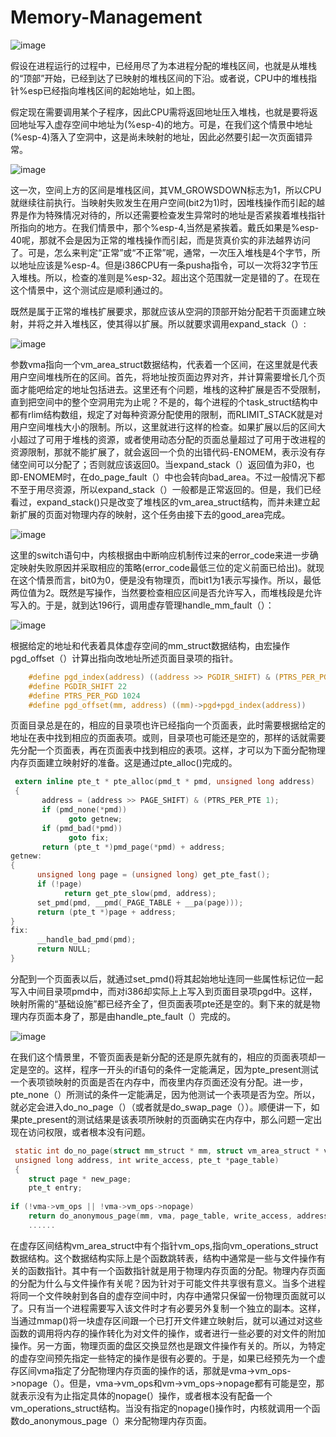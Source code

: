 # Memory-Management

![image](https://github.com/wangdongyu1989/Memory-Management/blob/master/images/%E5%86%85%E5%AD%98%E6%98%A0%E5%B0%8420170405i.jpg "空间分布")

假设在进程运行的过程中，已经用尽了为本进程分配的堆栈区间，也就是从堆栈的“顶部”开始，已经到达了已映射的堆栈区间的下沿。或者说，CPU中的堆栈指针%esp已经指向堆栈区间的起始地址，如上图。

假定现在需要调用某个子程序，因此CPU需将返回地址压入堆栈，也就是要将返回地址写入虚存空间中地址为(%esp-4)的地方。可是，在我们这个情景中地址(%esp-4)落入了空洞中，这是尚未映射的地址，因此必然要引起一次页面错异常。

![image](https://github.com/wangdongyu1989/Memory-Management/blob/master/images/%E5%86%85%E5%AD%98%E6%98%A0%E5%B0%8420170405j.jpg "空间分布")

这一次，空间上方的区间是堆栈区间，其VM_GROWSDOWN标志为1，所以CPU就继续往前执行。当映射失败发生在用户空间(bit2为1)时，因堆栈操作而引起的越界是作为特殊情况对待的，所以还需要检查发生异常时的地址是否紧挨着堆栈指针所指向的地方。在我们情景中，那个%esp-4,当然是紧挨着。戴氏如果是%esp-40呢，那就不会是因为正常的堆栈操作而引起，而是货真价实的非法越界访问了。可是，怎么来判定“正常”或“不正常”呢，通常，一次压入堆栈是4个字节，所以地址应该是%esp-4。但是i386CPU有一条pusha指令，可以一次将32字节压入堆栈。所以，检查的准则是%esp-32。超出这个范围就一定是错的了。在现在这个情景中，这个测试应是顺利通过的。

既然是属于正常的堆栈扩展要求，那就应该从空洞的顶部开始分配若干页面建立映射，并将之并入堆栈区，使其得以扩展。所以就要求调用expand_stack（）:

![image](https://github.com/wangdongyu1989/Memory-Management/blob/master/images/%E5%86%85%E5%AD%98%E6%98%A0%E5%B0%8420170405k.jpg "空间分布")

参数vma指向一个vm_area_struct数据结构，代表着一个区间，在这里就是代表用户空间堆栈所在的区间。首先，将地址按页面边界对齐，并计算需要增长几个页面才能吧给定的地址包括进去。这里还有个问题，堆栈的这种扩展是否不受限制，直到把空间中的整个空洞用完为止呢？不是的，每个进程的个task_struct结构中都有rlim结构数组，规定了对每种资源分配使用的限制，而RLIMIT_STACK就是对用户空间堆栈大小的限制。所以，这里就进行这样的检查。如果扩展以后的区间大小超过了可用于堆栈的资源，或者使用动态分配的页面总量超过了可用于改进程的资源限制，那就不能扩展了，就会返回一个负的出错代码-ENOMEM，表示没有存储空间可以分配了；否则就应该返回0。当expand_stack（）返回值为非0，也即-ENOMEM时，在do_page_fault（）中也会转向bad_area。不过一般情况下都不至于用尽资源，所以expand_stack（）一般都是正常返回的。但是，我们已经看过，expand_stack()只是改变了堆栈区的vm_area_struct结构，而并未建立起新扩展的页面对物理内存的映射，这个任务由接下去的good_area完成。

![image](https://github.com/wangdongyu1989/Memory-Management/blob/master/images/%E5%86%85%E5%AD%98%E6%98%A0%E5%B0%8420170406a.jpg "空间分布")

这里的switch语句中，内核根据由中断响应机制传过来的error_code来进一步确定映射失败原因并采取相应的策略(error_code最低三位的定义前面已给出)。就现在这个情景而言，bit0为0，便是没有物理页，而bit1为1表示写操作。所以，最低两位值为2。既然是写操作，当然要检查相应区间是否允许写入，而堆栈段是允许写入的。于是，就到达196行，调用虚存管理handle_mm_fault（）：

![image](https://github.com/wangdongyu1989/Memory-Management/blob/master/images/%E5%86%85%E5%AD%98%E6%98%A0%E5%B0%8420170406b.jpg "空间分布")

根据给定的地址和代表着具体虚存空间的mm_struct数据结构，由宏操作pgd_offset（）计算出指向改地址所述页面目录项的指针。
```c
    #define pgd_index(address) ((address >> PGDIR_SHIFT) & (PTRS_PER_PGD1))
    #define PGDIR_SHIFT 22
    #define PTRS_PER_PGD 1024
    #define pgd_offset(mm, address) ((mm)->pgd+pgd_index(address))
```

页面目录总是在的，相应的目录项也许已经指向一个页面表，此时需要根据给定的地址在表中找到相应的页面表项。或则，目录项也可能还是空的，那样的话就需要先分配一个页面表，再在页面表中找到相应的表项。这样，才可以为下面分配物理内存页面建立映射好的准备。这是通过pte_alloc()完成的。

```c
 extern inline pte_t * pte_alloc(pmd_t * pmd, unsigned long address)
 {
       address = (address >> PAGE_SHIFT) & (PTRS_PER_PTE 1);
       if (pmd_none(*pmd))
             goto getnew;
       if (pmd_bad(*pmd))
             goto fix;
       return (pte_t *)pmd_page(*pmd) + address;
getnew:
{ 
      unsigned long page = (unsigned long) get_pte_fast();
      if (!page)
            return get_pte_slow(pmd, address);
      set_pmd(pmd, __pmd(_PAGE_TABLE + __pa(page)));
      return (pte_t *)page + address;
}
fix:
      __handle_bad_pmd(pmd);
      return NULL;
}
```

分配到一个页面表以后，就通过set_pmd()将其起始地址连同一些属性标记位一起写入中间目录项pmd中，而对i386却实际上上写入到页面目录项pgd中。这样，映射所需的“基础设施”都已经齐全了，但页面表项pte还是空的。剩下来的就是物理内存页面本身了，那是由handle_pte_fault（）完成的。

![image](https://github.com/wangdongyu1989/Memory-Management/blob/master/images/%E5%86%85%E5%AD%98%E6%98%A0%E5%B0%8420170406c.jpg "空间分布")

在我们这个情景里，不管页面表是新分配的还是原先就有的，相应的页面表项却一定是空的。这样，程序一开头的if语句的条件一定能满足，因为pte_present测试一个表项锁映射的页面是否在内存中，而夜里内存页面还没有分配。进一步，pte_none（）所测试的条件一定能满足，因为他测试一个表项是否为空。所以，就必定会进入do_no_page（）（或者就是do_swap_page（））。顺便讲一下，如果pte_present的测试结果是该表项所映射的页面确实在内存中，那么问题一定出现在访问权限，或者根本没有问题。

```c
 static int do_no_page(struct mm_struct * mm, struct vm_area_struct * vma,
 unsigned long address, int write_access, pte_t *page_table)
 {
    struct page * new_page;
    pte_t entry;
    
if (!vma->vm_ops || !vma->vm_ops->nopage)
    return do_anonymous_page(mm, vma, page_table, write_access, address);
    ......
```
在虚存区间结构vm_area_struct中有个指针vm_ops,指向vm_operations_struct数据结构。这个数据结构实际上是个函数跳转表，结构中通常是一些与文件操作有关的函数指针。其中有一个函数指针就是用于物理内存页面的分配。物理内存页面的分配为什么与文件操作有关呢？因为针对于可能文件共享很有意义。当多个进程将同一个文件映射到各自的虚存空间中时，内存中通常只保留一份物理页面就可以了。只有当一个进程需要写入该文件时才有必要另外复制一个独立的副本。这样，当通过mmap()将一块虚存区间跟一个已打开文件建立映射后，就可以通过对这些函数的调用将内存的操作转化为对文件的操作，或者进行一些必要的对文件的附加操作。另一方面，物理页面的盘区交换显然也是跟文件操作有关的。所以，为特定的虚存空间预先指定一些特定的操作是很有必要的。于是，如果已经预先为一个虚存区间vma指定了分配物理内存页面的操作的话，那就是vma->vm_ops->nopage（）。但是，vma->vm_ops和vm->vm_ops->nopage都有可能是空，那就表示没有为止指定具体的nopage(）操作，或者根本没有配备一个vm_operations_struct结构。当没有指定的nopage()操作时，内核就调用一个函数do_anonymous_page（）来分配物理内存页面。
